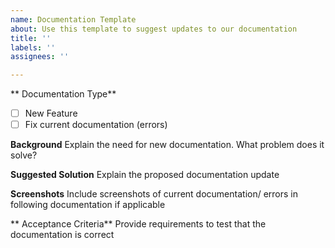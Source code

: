 ```yaml
---
name: Documentation Template
about: Use this template to suggest updates to our documentation
title: ''
labels: ''
assignees: ''

---
```


** Documentation Type**
- [ ] New Feature
- [ ] Fix current documentation (errors)

**Background**
Explain the need for new documentation. What problem does it solve? 

**Suggested Solution**
Explain the proposed documentation update

**Screenshots**
Include screenshots of current documentation/ errors in following documentation  if applicable

** Acceptance Criteria**
Provide requirements to test that the documentation is correct
